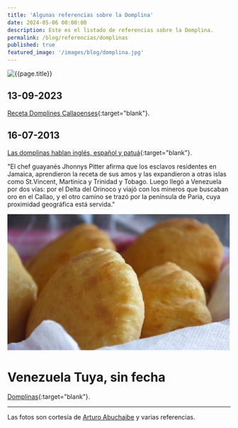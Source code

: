 ```yaml
---
title: 'Algunas referencias sobre la Domplina'
date: 2024-05-06 00:00:00
description: Este es el listado de referencias sobre la Domplina.
permalink: /blog/referencias/domplinas
published: true
featured_image: '/images/blog/domplina.jpg'
---
```


<img class="post_image" src="/images/blog/arturoa3971/arturo3971-domplina-01.png" alt="{{page.title}}">

## 13-09-2023

[Receta Domplines Callaoenses](https://www.instagram.com/p/CxJr_h9u4jf/){:target="blank"}.

## 16-07-2013

[Las domplinas hablan inglés, español y patuá](https://historiasdesobremesa.wordpress.com/2013/07/16/las-domplinas-hablan-ingles-espanol-y-patua/){:target="blank"}. 

"El chef guayanés Jhonnys Pitter afirma que los esclavos residentes en Jamaica, aprendieron la receta de sus amos y las expandieron a otras islas como St.Vincent, Martinica y Trinidad y Tobago. Luego llegó a Venezuela por dos vías: por el Delta del Orinoco y viajó con los mineros que buscaban oro en el Callao, y el otro camino se trazó por la península de Paria, cuya proximidad geográfica está servida."

<img class="post_image post_image_right" src="/images/comunidad/arturoa3971/arturo3971-domplina-02.png" alt="{{page.title}}">

# Venezuela Tuya, sin fecha

[Domplinas](https://www.venezuelatuya.com/cocina/domplinas.htm){:target="blank"}. 

---

Las fotos son cortesía de [Arturo Abuchaibe](/comunidad/arturoa3971/) y varias referencias.